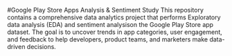 #Google Play Store Apps Analysis & Sentiment Study
This repository contains a comprehensive data analytics project that performs Exploratory data analysis (EDA) and sentiment analysison the Google Play Store app dataset. 
The goal is to uncover trends in app categories, user engagement, and feedback to help developers, product teams, and marketers make data-driven decisions.
